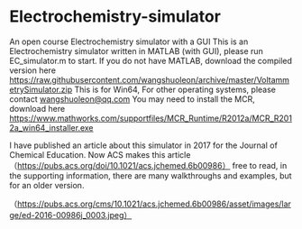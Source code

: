 # Electrochemistry-simulator
An open course Electrochemistry simulator with a GUI
This is an Electrochemistry simulator written in MATLAB (with GUI), please run EC_simulator.m to start.
If you do not have MATLAB, download the compiled version here https://raw.githubusercontent.com/wangshuoleon/archive/master/VoltammetrySimulator.zip
This is for Win64, For other operating systems, please contact wangshuoleon@qq.com
You may need to install the MCR, download here https://www.mathworks.com/supportfiles/MCR_Runtime/R2012a/MCR_R2012a_win64_installer.exe

I have published an article about this simulator in 2017 for the Journal of Chemical Education. Now ACS makes this article （https://pubs.acs.org/doi/10.1021/acs.jchemed.6b00986） free to read, in the supporting information, there are many walkthroughs and examples, but for an older version. 

（https://pubs.acs.org/cms/10.1021/acs.jchemed.6b00986/asset/images/large/ed-2016-00986j_0003.jpeg）
